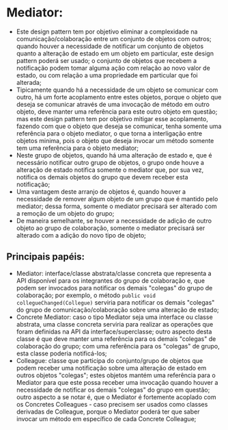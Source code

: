 # Mediator:
 - Este design pattern tem por objetivo eliminar a complexidade na comunicação/colaboração entre um conjunto
de objetos com outros; quando houver a necessidade de notificar um conjunto de objetos quanto a alteração de
estado em um objeto em particular, este design pattern poderá ser usado; o conjunto de objetos que recebem a
notificação podem tomar alguma ação com relação ao novo valor de estado, ou com relação a uma propriedade em
particular que foi alterada;
 - Tipicamente quando há a necessidade de um objeto se comunicar com outro, há um forte acoplamento entre
estes objetos, porque o objeto que deseja se comunicar através de uma invocação de método em outro objeto,
deve manter uma referência para este outro objeto em questão; mas este design pattern tem por objetivo
mitigar esse acoplamento, fazendo com que o objeto que deseja se comunicar, tenha somente uma referência
para o objeto mediator, o que torna a interligação entre objetos minima, pois o objeto que deseja invocar um
método somente tem uma referência para o objeto mediator;
 - Neste grupo de objetos, quando há uma alteração de estado e, que é necessário notificar outro grupo de
objetos, o grupo onde houve a alteração de estado notifica somente o mediator que, por sua vez, notifica os
demais objetos do grupo que devem receber esta notificação;
 - Uma vantagem deste arranjo de objetos é, quando houver a necessidade de remover algum objeto de um grupo
que é mantido pelo mediator; dessa forma, somente o mediator precisará ser alterado com a remoção de um
objeto do grupo;
 - De maneira semelhante, se houver a necessidade de adição de outro objeto ao grupo de colaboração, somente
o mediator precisará ser alterado com a adição do novo tipo de objeto;

## Principais papéis:
 - Mediator: interface/classe abstrata/classe concreta que representa a API disponível para os integrantes
do grupo de colaboração e, que podem ser invocados para notificar os demais "colegas" do grupo de
colaboração; por exemplo, o método `public void collegueChanged(Collegue)` serviria para notificar os demais
"colegas" do grupo de comunicação/colaboração sobre uma alteração de estado;
 - Concrete Mediator: caso o tipo Mediator seja uma interface ou classe abstrata, uma classe concreta serviria
para realizar as operações que foram definidas na API da interface/superclasse; outro aspecto desta classe é
que deve manter uma referência para os demais "colegas" de colaboração do grupo; com uma referência para os
"colegas" de grupo, esta classe poderia notificá-los;
- Colleague: classe que participa do conjunto/grupo de objetos que podem receber uma notificação sobre uma
alteração de estado em outros objetos "colegas"; estes objetos mantém uma referência para o Mediator para que
este possa receber uma invocação quando houver a necessidade de notificar os demais "colegas" do grupo em
questão; outro aspecto a se notar é, que o Mediator é fortemente acoplado com os Concretes Colleagues - caso
precisem ser usados como classes derivadas de Colleague, porque o Mediator poderá ter que saber invocar um
método em específico de cada Concrete Colleague;

